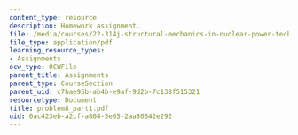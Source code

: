 ```yaml
---
content_type: resource
description: Homework assignment.
file: /media/courses/22-314j-structural-mechanics-in-nuclear-power-technology-fall-2006/0ac423eba2cfa8045e652aa80542e292_problem8_part1.pdf
file_type: application/pdf
learning_resource_types:
- Assignments
ocw_type: OCWFile
parent_title: Assignments
parent_type: CourseSection
parent_uid: c7bae95b-ab4b-e9af-9d2b-7c138f515321
resourcetype: Document
title: problem8_part1.pdf
uid: 0ac423eb-a2cf-a804-5e65-2aa80542e292
---
```

